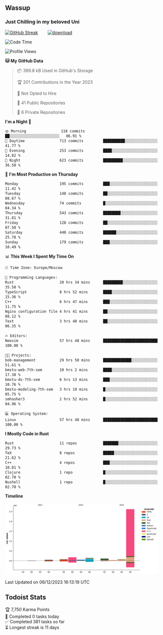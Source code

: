 ## Wassup 
### Just Chilling in my beloved Uni 

<!--
-->

[![GitHub Streak](http://github-readme-streak-stats.herokuapp.com?user=archeoss&theme=shades-of-purple&hide_border=true&date_format=j%20M%5B%20Y%5D)](https://git.io/streak-stats)&nbsp;&nbsp;&nbsp;&nbsp;&nbsp;&nbsp;&nbsp;&nbsp;[![download](https://user-images.githubusercontent.com/68448737/147796309-d8b65b1d-4dde-40d9-b03a-2b42aaa6cd43.jpeg)
](http://bmstu.ru/)

<!--START_SECTION:waka-->
![Code Time](http://img.shields.io/badge/Code%20Time-2%2C189%20hrs%2046%20mins-blue)

![Profile Views](http://img.shields.io/badge/Profile%20Views-0-blue)

**🐱 My GitHub Data** 

> 📦 399.8 kB Used in GitHub's Storage 
 > 
> 🏆 201 Contributions in the Year 2023
 > 
> 🚫 Not Opted to Hire
 > 
> 📜 41 Public Repositories 
 > 
> 🔑 6 Private Repositories 
 > 
**I'm a Night 🦉** 

```text
🌞 Morning                118 commits         ██░░░░░░░░░░░░░░░░░░░░░░░   06.91 % 
🌆 Daytime                713 commits         ██████████░░░░░░░░░░░░░░░   41.77 % 
🌃 Evening                253 commits         ████░░░░░░░░░░░░░░░░░░░░░   14.82 % 
🌙 Night                  623 commits         █████████░░░░░░░░░░░░░░░░   36.50 % 
```
📅 **I'm Most Productive on Thursday** 

```text
Monday                   195 commits         ███░░░░░░░░░░░░░░░░░░░░░░   11.42 % 
Tuesday                  148 commits         ██░░░░░░░░░░░░░░░░░░░░░░░   08.67 % 
Wednesday                74 commits          █░░░░░░░░░░░░░░░░░░░░░░░░   04.34 % 
Thursday                 543 commits         ████████░░░░░░░░░░░░░░░░░   31.81 % 
Friday                   128 commits         ██░░░░░░░░░░░░░░░░░░░░░░░   07.50 % 
Saturday                 440 commits         ██████░░░░░░░░░░░░░░░░░░░   25.78 % 
Sunday                   179 commits         ███░░░░░░░░░░░░░░░░░░░░░░   10.49 % 
```


📊 **This Week I Spent My Time On** 

```text
🕑︎ Time Zone: Europe/Moscow

💬 Programming Languages: 
Rust                     20 hrs 34 mins      █████████░░░░░░░░░░░░░░░░   35.58 % 
TypeScript               8 hrs 52 mins       ████░░░░░░░░░░░░░░░░░░░░░   15.36 % 
C++                      6 hrs 47 mins       ███░░░░░░░░░░░░░░░░░░░░░░   11.75 % 
Nginx configuration file 4 hrs 41 mins       ██░░░░░░░░░░░░░░░░░░░░░░░   08.12 % 
Text                     3 hrs 40 mins       ██░░░░░░░░░░░░░░░░░░░░░░░   06.35 % 

🔥 Editors: 
Neovim                   57 hrs 48 mins      █████████████████████████   100.00 % 

🐱‍💻 Projects: 
bob-management           29 hrs 50 mins      █████████████░░░░░░░░░░░░   51.61 % 
bmstu-web-7th-sem        10 hrs 2 mins       ████░░░░░░░░░░░░░░░░░░░░░   17.38 % 
bmstu-ds-7th-sem         6 hrs 13 mins       ███░░░░░░░░░░░░░░░░░░░░░░   10.76 % 
bmstu-modeling-7th-sem   3 hrs 19 mins       █░░░░░░░░░░░░░░░░░░░░░░░░   05.75 % 
smhasher3                2 hrs 52 mins       █░░░░░░░░░░░░░░░░░░░░░░░░   04.96 % 

💻 Operating System: 
Linux                    57 hrs 48 mins      █████████████████████████   100.00 % 
```

**I Mostly Code in Rust** 

```text
Rust                     11 repos            ███████░░░░░░░░░░░░░░░░░░   29.73 % 
TeX                      8 repos             █████░░░░░░░░░░░░░░░░░░░░   21.62 % 
C++                      4 repos             ███░░░░░░░░░░░░░░░░░░░░░░   10.81 % 
Clojure                  1 repo              █░░░░░░░░░░░░░░░░░░░░░░░░   02.70 % 
Nushell                  1 repo              █░░░░░░░░░░░░░░░░░░░░░░░░   02.70 % 
```



**Timeline**

![Lines of Code chart](https://raw.githubusercontent.com/archeoss/archeoss/master/assets/bar_graph.png)


 Last Updated on 06/12/2023 16:13:19 UTC
<!--END_SECTION:waka-->

## Todoist Stats

<!-- TODO-IST:START -->
🏆  7,750 Karma Points           
🌸  Completed 0 tasks today           
✅  Completed 381 tasks so far           
⏳  Longest streak is 11 days
<!-- TODO-IST:END -->
